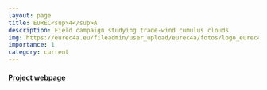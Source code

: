 ```yaml
---
layout: page
title: EUREC<sup>4</sup>A
description: Field campaign studying trade-wind cumulus clouds
img: https://eurec4a.eu/fileadmin/user_upload/eurec4a/fotos/logo_eurec4a.png
importance: 1
category: current
---
```


#### [Project webpage](https://eurec4a.eu/)
